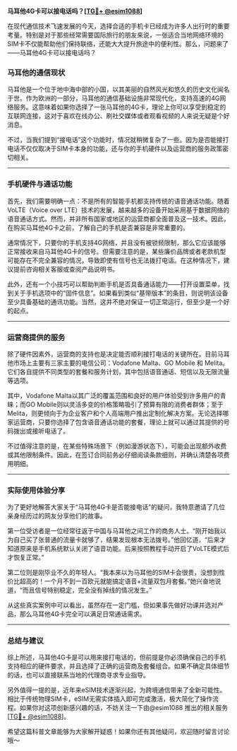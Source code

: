 **马耳他4G卡可以接电话吗？[[TG💪+ @esim1088](https://t.me/s/esim1088)]**

在现代通信技术飞速发展的今天，选择合适的手机卡已经成为许多人出行时的重要考量。特别是对于那些经常需要国际旅行的朋友来说，一张适合当地网络环境的SIM卡不仅能帮助他们保持联络，还能大大提升旅途中的便利性。那么，问题来了——马耳他4G卡可以接电话吗？

### 马耳他的通信现状

马耳他是一个位于地中海中部的小国，以其美丽的自然风光和悠久的历史文化闻名于世。作为欧洲的一部分，马耳他的通信基础设施非常现代化，支持高速的4G网络服务。这意味着如果你选择了一张马耳他的4G卡，理论上你可以享受到稳定的互联网连接，这对于喜欢在线办公、刷社交媒体或者观看视频的人来说无疑是个好消息。

不过，当我们提到“接电话”这个功能时，情况就稍微复杂了一些。因为是否能接打电话不仅仅取决于SIM卡本身的功能，还与你的手机硬件以及运营商的服务政策密切相关。

---

### 手机硬件与通话功能

首先，我们需要明确一点：不是所有的智能手机都支持传统的语音通话功能。随着VoLTE（Voice over LTE）技术的发展，越来越多的设备开始采用基于数据网络的语音通话方式。然而，并非所有国家或地区的运营商都全面普及这一技术。因此，在购买马耳他4G卡之前，了解自己的手机是否兼容是非常重要的。

通常情况下，只要你的手机支持4G网络，并且没有被锁频限制，那么它应该能够正常接收来自马耳他4G卡的信号。但需要注意的是，某些廉价品牌或者老款机型可能存在不完全兼容的情况，导致即使有信号也无法拨打电话。在这种情况下，建议提前咨询相关客服或查阅产品说明书。

此外，还有一个小技巧可以帮助判断手机是否具备通话能力——打开设置菜单，找到关于手机选项中的“固件信息”。如果看到类似“基带版本”的条目，则说明该设备至少具备基础的通讯功能。当然，这并不绝对保证一切正常运行，但至少是一个好的起点。

---

### 运营商提供的服务

除了硬件因素外，运营商的支持也是决定能否顺利接打电话的关键所在。目前马耳他市场上主要有三家主要的电信公司：Vodafone Malta、GO Mobile 和 Melita。它们各自提供不同类型的套餐和服务计划，其中包括语音通话、短信以及无限流量等选项。

其中，Vodafone Malta以其广泛的覆盖范围和良好的用户体验受到许多用户的青睐；而GO Mobile则以灵活多变的价格策略吸引了预算有限的消费者群体；至于Melita，则更倾向于为企业客户和个人高端用户推出定制化解决方案。无论选择哪家运营商，只要你选择了包含语音通话功能的套餐，理论上就可以通过其提供的号码拨出或接听电话了。

不过值得注意的是，在某些特殊场景下（例如漫游状态下），可能会出现额外收费或其他限制条件。因此，在签订合同前务必仔细阅读条款细则，并确认清楚各项费用明细。

---

### 实际使用体验分享

为了更好地解答大家关于“马耳他4G卡是否能接电话”的疑问，我特意邀请了几位亲身经历过的网友分享他们的故事。

第一位受访者是一位经常往返于中国与马耳他之间工作的商务人士。“刚开始我以为自己买了张普通的流量卡就够了，结果发现根本无法拨号。”他回忆道，“后来才知道原来是手机系统默认关闭了语音功能。后来按照教程手动开启了VoLTE模式后才恢复正常。”

第二位则是刚毕业不久的年轻人。“我本来以为马耳他的SIM卡会很贵，没想到性价比超高的！一个月不到一百欧元就能搞定语音+流量双包月套餐。”她兴奋地说道，“而且信号特别稳定，完全没有掉线的情况发生。”

从这些真实案例中可以看出，虽然存在一定门槛，但如果事先做好功课并选对产品，那么马耳他4G卡完全可以满足日常通话需求。

---

### 总结与建议

综上所述，马耳他4G卡是可以用来接打电话的，但前提是你必须确保自己的手机支持相应的硬件要求，并且选择了正确的运营商及套餐组合。如果不确定具体细节的话，也可以直接联系当地的代理商寻求专业指导。

另外值得一提的是，近年来eSIM技术逐渐兴起，为跨境通信带来了全新可能性。相比于传统物理SIM卡，eSIM无需实体插入即可完成激活，极大简化了操作流程。如果你对这项创新感兴趣的话，不妨关注一下由@esim1088 推出的相关服务[[TG💪+ @esim1088](https://t.me/s/esim1088)]。

希望这篇科普文章能够为大家解开疑惑！如果你还有其他疑问，欢迎随时留言讨论哦～